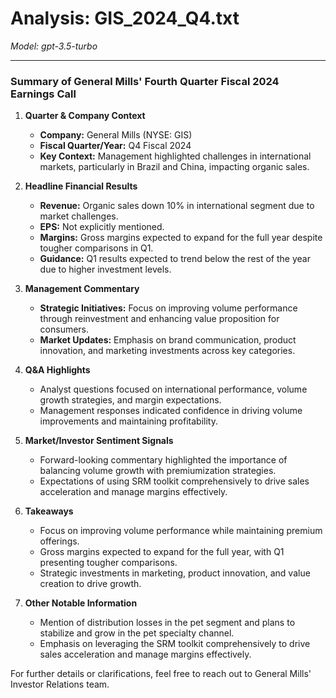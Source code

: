 # Analysis: GIS_2024_Q4.txt

*Model: gpt-3.5-turbo*

---

### Summary of General Mills' Fourth Quarter Fiscal 2024 Earnings Call

1. **Quarter & Company Context**
   - **Company:** General Mills (NYSE: GIS)
   - **Fiscal Quarter/Year:** Q4 Fiscal 2024
   - **Key Context:** Management highlighted challenges in international markets, particularly in Brazil and China, impacting organic sales.

2. **Headline Financial Results**
   - **Revenue:** Organic sales down 10% in international segment due to market challenges.
   - **EPS:** Not explicitly mentioned.
   - **Margins:** Gross margins expected to expand for the full year despite tougher comparisons in Q1.
   - **Guidance:** Q1 results expected to trend below the rest of the year due to higher investment levels.

3. **Management Commentary**
   - **Strategic Initiatives:** Focus on improving volume performance through reinvestment and enhancing value proposition for consumers.
   - **Market Updates:** Emphasis on brand communication, product innovation, and marketing investments across key categories.

4. **Q&A Highlights**
   - Analyst questions focused on international performance, volume growth strategies, and margin expectations.
   - Management responses indicated confidence in driving volume improvements and maintaining profitability.

5. **Market/Investor Sentiment Signals**
   - Forward-looking commentary highlighted the importance of balancing volume growth with premiumization strategies.
   - Expectations of using SRM toolkit comprehensively to drive sales acceleration and manage margins effectively.

6. **Takeaways**
   - Focus on improving volume performance while maintaining premium offerings.
   - Gross margins expected to expand for the full year, with Q1 presenting tougher comparisons.
   - Strategic investments in marketing, product innovation, and value creation to drive growth.

7. **Other Notable Information**
   - Mention of distribution losses in the pet segment and plans to stabilize and grow in the pet specialty channel.
   - Emphasis on leveraging the SRM toolkit comprehensively to drive sales acceleration and manage margins effectively.

For further details or clarifications, feel free to reach out to General Mills' Investor Relations team.